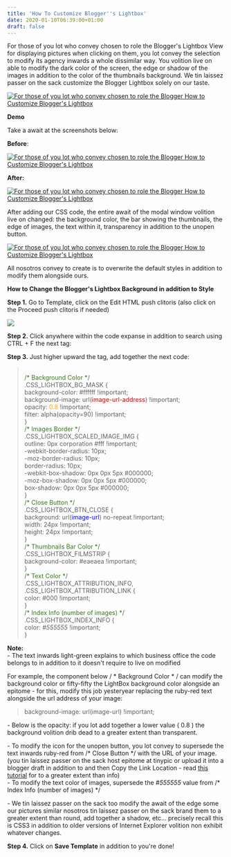 ```yaml
---
title: 'How To Customize Blogger''s Lightbox'
date: 2020-01-10T06:39:00+01:00
draft: false
---
```


For those of you lot who convey chosen to role the Blogger's Lightbox View for displaying pictures when clicking on them, you lot convey the selection to modify its agency inwards a whole dissimilar way. You volition live on able to modify the dark color of the screen, the edge or shadow of the images in addition to the color of the thumbnails background. We tin laissez passer on the sack customize the Blogger Lightbox solely on our taste.  
  

[![For those of you lot who convey chosen to role the Blogger How to Customize Blogger's Lightbox](http://3.bp.blogspot.com/-bQEJPVQLkQ8/UTVQzOygfAI/AAAAAAAAC9I/3vRYJyv3lIM/s320/modify-the-blogger-lightbox-background-style-color-3.png "How to Customize Blogger's Lightbox")](http://3.bp.blogspot.com/-bQEJPVQLkQ8/UTVQzOygfAI/AAAAAAAAC9I/3vRYJyv3lIM/s1600/modify-the-blogger-lightbox-background-style-color-3.png)

**Demo**  
  
Take a await at the screenshots below:  
  

**Before**:

  

[![For those of you lot who convey chosen to role the Blogger How to Customize Blogger's Lightbox](http://1.bp.blogspot.com/-PxVYvEGO39k/UTVJ2ktC2sI/AAAAAAAAC8c/I6U60aZUkjc/s320/how-to-change-the-style-background-of-blogger-lightbox.png "How to Customize Blogger's Lightbox")](http://1.bp.blogspot.com/-PxVYvEGO39k/UTVJ2ktC2sI/AAAAAAAAC8c/I6U60aZUkjc/s1600/how-to-change-the-style-background-of-blogger-lightbox.png)

  

**After:**

  

[![For those of you lot who convey chosen to role the Blogger How to Customize Blogger's Lightbox](http://1.bp.blogspot.com/-LtcTm_5yjEo/UTVK5_RXGlI/AAAAAAAAC8w/KINeUY501KA/s320/modify-the-blogger-lightbox-background-style-color-2.png "How to Customize Blogger's Lightbox")](http://1.bp.blogspot.com/-LtcTm_5yjEo/UTVK5_RXGlI/AAAAAAAAC8w/KINeUY501KA/s1600/modify-the-blogger-lightbox-background-style-color-2.png)

  
After adding our CSS code, the entire await of the modal window volition live on changed: the background color, the bar showing the thumbnails, the edge of images, the text within it, transparency in addition to the unopen button.  
  

[![For those of you lot who convey chosen to role the Blogger How to Customize Blogger's Lightbox](http://2.bp.blogspot.com/-bQEJPVQLkQ8/UTVQzOygfAI/AAAAAAAAC9E/ZEjv5cwhat0/s640/modify-the-blogger-lightbox-background-style-color-3.png "How to Customize Blogger's Lightbox")](http://2.bp.blogspot.com/-bQEJPVQLkQ8/UTVQzOygfAI/AAAAAAAAC9E/ZEjv5cwhat0/s1600/modify-the-blogger-lightbox-background-style-color-3.png)

  
All nosotros convey to create is to overwrite the default styles in addition to modify them alongside ours.  
  
**How to Change the Blogger's Lightbox Background in addition to Style**  
  
**Step 1.** Go to Template, click on the Edit HTML push clitoris (also click on the Proceed push clitoris if needed)  
  

[![](http://3.bp.blogspot.com/-rP7Xdxqm5W0/UaJpKUUs7pI/AAAAAAAADfc/NP9sNObx2l4/s1600/blogger_blogspot_template_edit_html_tutorial.png)](http://3.bp.blogspot.com/-rP7Xdxqm5W0/UaJpKUUs7pI/AAAAAAAADfc/NP9sNObx2l4/s1600/blogger_blogspot_template_edit_html_tutorial.png)

  
**Step 2.** Click anywhere within the code expanse in addition to search using CTRL + F the next tag:  

**Step 3.** Just higher upward the tag, add together the next code:  

> <br /> <span style="color: #38761d;">/\* Background Color \*/</span><br /> .CSS\_LIGHTBOX\_BG\_MASK {<br /> background-color: #ffffff !important;<br /> background-image: url(<span style="color: #cc0000;">image-url-address</span>) !important;<br /> opacity: <span style="color: orange;">0.8</span> !important;<br /> filter: alpha(opacity=90) !important;<br /> }<br /> <span style="color: #38761d;">/\* Images Border \*/</span><br /> .CSS\_LIGHTBOX\_SCALED\_IMAGE\_IMG {<br /> outline: 0px corporation #fff !important;<br /> -webkit-border-radius: 10px;<br /> -moz-border-radius: 10px;<br /> border-radius: 10px;<br /> -webkit-box-shadow: 0px 0px 5px #000000;<br /> -moz-box-shadow: 0px 0px 5px #000000;<br /> box-shadow: 0px 0px 5px #000000;<br /> }<br /> <span style="color: #38761d;">/\* Close Button \*/</span><br /> .CSS\_LIGHTBOX\_BTN\_CLOSE {<br /> background: url(<span style="color: blue;">image-url</span>) no-repeat !important;<br /> width: 24px !important;<br /> height: 24px !important;<br /> }<br /> <span style="color: #38761d;">/\* Thumbnails Bar Color \*/</span><br /> .CSS\_LIGHTBOX\_FILMSTRIP {<br /> background-color: #eaeaea !important;<br /> }<br /> <span style="color: #38761d;">/\* Text Color \*/</span><br /> .CSS\_LIGHTBOX\_ATTRIBUTION\_INFO, .CSS\_LIGHTBOX\_ATTRIBUTION\_LINK {<br /> color: #000 !important;<br /> }<br /> <span style="color: #38761d;">/\* Index Info (number of images) \*/</span><br /> .CSS\_LIGHTBOX\_INDEX\_INFO {<br /> color: <i>#555555</i> !important;<br /> }<br />

  
**Note:**  
\- The text inwards light-green explains to which business office the code belongs to in addition to it doesn't require to live on modified  
  
For example, the component below / \* Background Color \* / can modify the background color or fifty-fifty the LightBox background color alongside an epitome - for this, modify this job yesteryear replacing the ruby-red text alongside the url address of your image:  

> background-image: url(image-url) !important;

\- Below is the opacity: if you lot add together a lower value ( 0.8 ) the background volition drib dead to a greater extent than transparent.  
  
\- To modify the icon for the unopen button, you lot convey to supersede the text inwards ruby-red from /\* Close Button \*/ with the URL of your image. (you tin laissez passer on the sack host epitome at tinypic or upload it into a blogger draft in addition to and then Copy the Link Location - read [this tutorial](https://rdbrry.blogspot.com//search?q=upload-images-and-get-url-of-image) for to a greater extent than info)  
\- To modify the text color of images, supersede the _#555555_ value from /\* Index Info (number of images) \*/  
  
\- We tin laissez passer on the sack too modify the await of the edge some our pictures similar nosotros tin laissez passer on the sack brand them to a greater extent than round, add together a shadow, etc... precisely recall this is CSS3 in addition to older versions of Internet Explorer volition non exhibit whatever changes.  
  
**Step 4.** Click on **Save Template** in addition to you're done!